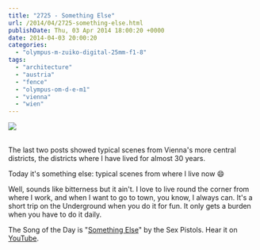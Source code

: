```yaml
---
title: "2725 - Something Else"
url: /2014/04/2725-something-else.html
publishDate: Thu, 03 Apr 2014 18:00:20 +0000
date: 2014-04-03 20:00:20
categories: 
  - "olympus-m-zuiko-digital-25mm-f1-8"
tags: 
  - "architecture"
  - "austria"
  - "fence"
  - "olympus-om-d-e-m1"
  - "vienna"
  - "wien"
---
```

<div class="container">
<div class="center"><a target="_blank" href="https://d25zfm9zpd7gm5.cloudfront.net/1200x1200/2014/20140325_075323_lr.jpg"><img src="https://d25zfm9zpd7gm5.cloudfront.net/0600x0600/2014/20140325_075323_lr.jpg" /></a></div>
</div>
<br />

The last two posts showed typical scenes from Vienna's more central districts, the districts where I have lived for almost 30 years. 

<a target="_blank" href="https://d25zfm9zpd7gm5.cloudfront.net/1200x1200/2014/20140326_075751_lr.jpg"><img style="margin: 0pt 10px 0pt 0px; float: left;" src="https://d25zfm9zpd7gm5.cloudfront.net/0150x0150/2014/20140326_075751_lr.jpg" alt="" border="0" /></a> Today it's something else: typical scenes from where I live now 😄

Well, sounds like bitterness but it ain't. I love to live round the corner from where I work, and when I want to go to town, you know, I always can. It's a short trip on the Underground when you do it for fun. It only gets a burden when you have to do it daily.

The Song of the Day is "<a href="http://www.lyricsmode.com/lyrics/s/sid_vicious/something_else.html" target="_blank">Something Else</a>" by the Sex Pistols. Hear it on <a href="https://www.youtube.com/watch?v=RbP468JbCzI" target="_blank">YouTube</a>.
